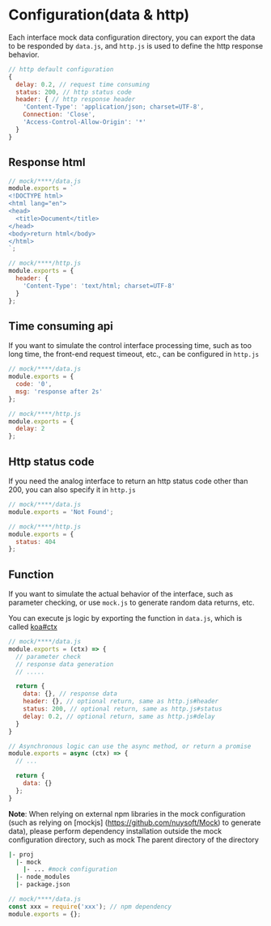 # Configuration(data & http)

Each interface mock data configuration directory, you can export the data to be responded by `data.js`, and `http.js` is used to define the http response behavior.

```js
// http default configuration
{
  delay: 0.2, // request time consuming
  status: 200, // http status code
  header: { // http response header
    'Content-Type': 'application/json; charset=UTF-8',
    Connection: 'Close',
    'Access-Control-Allow-Origin': '*'
  }
}
```

## Response html

```js
// mock/****/data.js
module.exports = `
<!DOCTYPE html>
<html lang="en">
<head>
  <title>Document</title>
</head>
<body>return html</body>
</html>
`;

// mock/****/http.js
module.exports = {
  header: {
    'Content-Type': 'text/html; charset=UTF-8'
  }
};
```

## Time consuming api

If you want to simulate the control interface processing time, such as too long time, the front-end request timeout, etc., can be configured in `http.js`

```js
// mock/****/data.js
module.exports = {
  code: '0',
  msg: 'response after 2s'
};

// mock/****/http.js
module.exports = {
  delay: 2
};
```

## Http status code

If you need the analog interface to return an http status code other than 200, you can also specify it in `http.js`

```js
// mock/****/data.js
module.exports = 'Not Found';

// mock/****/http.js
module.exports = {
  status: 404
};
```

## Function

If you want to simulate the actual behavior of the interface, such as parameter checking, or use `mock.js` to generate random data returns, etc.

You can execute js logic by exporting the function in `data.js`, which is called [koa#ctx](https://koajs.com/#context)

```js
// mock/****/data.js
module.exports = (ctx) => {
  // parameter check
  // response data generation
  // .....

  return {
    data: {}, // response data
    header: {}, // optional return, same as http.js#header
    status: 200, // optional return, same as http.js#status
    delay: 0.2, // optional return, same as http.js#delay
  }
}

// Asynchronous logic can use the async method, or return a promise
module.exports = async (ctx) => {
  // ...

  return {
    data: {}
  };
}
```

**Note**: When relying on external npm libraries in the mock configuration (such as relying on [mockjs] (https://github.com/nuysoft/Mock) to generate data), please perform dependency installation outside the mock configuration directory, such as mock The parent directory of the directory

```bash
|- proj
  |- mock
    |- ... #mock configuration
  |- node_modules
  |- package.json
```

```js
// mock/****/data.js
const xxx = require('xxx'); // npm dependency
module.exports = {};
```
